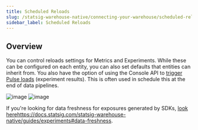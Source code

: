 ```yaml
---
title: Scheduled Reloads
slug: /statsig-warehouse-native/connecting-your-warehouse/scheduled-reloads
sidebar_label: Scheduled Reloads
---
```


## Overview
You can control reloads settings for Metrics and Experiments. While these can be configured on each entity, you can also set defaults that entities can inherit from. You also have the option of using the Console API to [trigger Pulse loads](https://docs.statsig.com/console-api/experiments#post-/experiments/-experiment_id-/load_pulse) (experiment results). This is often used in schedule this at the end of data pipelines.

![image](https://github.com/statsig-io/docs/assets/31516123/8bea4a9c-b4aa-4f1b-b994-23aee5acf760)
![image](https://github.com/statsig-io/docs/assets/31516123/64e75b79-c98e-4698-8da9-4188639c64f5)

If you're looking for data freshness for exposures generated by SDKs, [look here](https://docs.statsig.com/statsig-warehouse-native/guides/experiments#data-freshness)https://docs.statsig.com/statsig-warehouse-native/guides/experiments#data-freshness.
